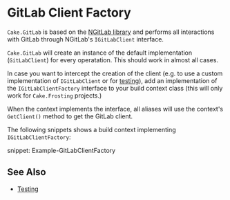 # GitLab Client Factory

`Cake.GitLab` is based on the [NGitLab library](https://github.com/ubisoft/NGitLab) and performs all interactions with GitLab through NGitLab's `IGitLabClient` interface.

`Cake.GitLab` will create an instance of the default implementation (`GitLabClient`) for every operatation.
This should work in almost all cases.

In case you want to intercept the creation of the client (e.g. to use a custom implementation of `IGitLabClient` or for [testing](./testing.md)), add an implementation of the `IGitLabClientFactory` interface to your build context class (this will only work for `Cake.Frosting` projects.)

When the context implements the interface, all aliases will use the context's `GetClient()` method to get the GitLab client.

The following snippets shows a build context implementing `IGitLabClientFactory`:

snippet: Example-GitLabClientFactory

## See Also

- [Testing](./testing.md)